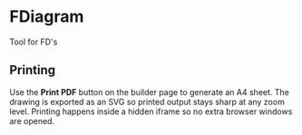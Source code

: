 # FDiagram
Tool for FD's

## Printing

Use the **Print PDF** button on the builder page to generate an A4 sheet.
The drawing is exported as an SVG so printed output stays sharp at any zoom
level. Printing happens inside a hidden iframe so no extra browser windows
are opened.
